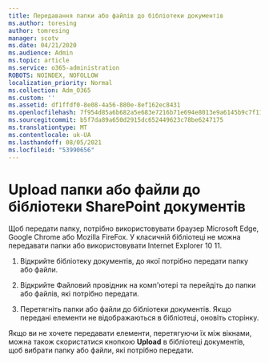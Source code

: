 ```yaml
---
title: Передавання папки або файлів до бібліотеки документів
ms.author: toresing
author: tomresing
manager: scotv
ms.date: 04/21/2020
ms.audience: Admin
ms.topic: article
ms.service: o365-administration
ROBOTS: NOINDEX, NOFOLLOW
localization_priority: Normal
ms.collection: Adm_O365
ms.custom: ''
ms.assetid: df1ffdf0-8e08-4a56-880e-8ef162ec8431
ms.openlocfilehash: 7f954d85a6b682a5e683e7216b71e694e8013e9a6145b9c7f119d3b2a5b78965
ms.sourcegitcommit: b5f7da89a650d2915dc652449623c78be6247175
ms.translationtype: MT
ms.contentlocale: uk-UA
ms.lasthandoff: 08/05/2021
ms.locfileid: "53990656"
---
```

# <a name="upload-a-folder-or-files-to-a-sharepoint-document-library"></a>Upload папки або файли до бібліотеки SharePoint документів

Щоб передати папку, потрібно використовувати браузер Microsoft Edge, Google Chrome або Mozilla FireFox. У класичній бібліотеці не можна передавати папки або використовувати Internet Explorer 10 11.
  
1. Відкрийте бібліотеку документів, до якої потрібно передати папку або файли.
    
2. Відкрийте Файловий провідник на комп'ютері та перейдіть до папки або файлів, які потрібно передати.
    
3. Перетягніть папки або файли до бібліотеки документів. Якщо передані елементи не відображаються в бібліотеці, оновіть сторінку. 
    
Якщо ви не хочете передавати елементи, перетягуючи їх між вікнами, можна також скористатися кнопкою **Upload** в бібліотеці документів, щоб вибрати папку або файли, які потрібно передати. 
  

